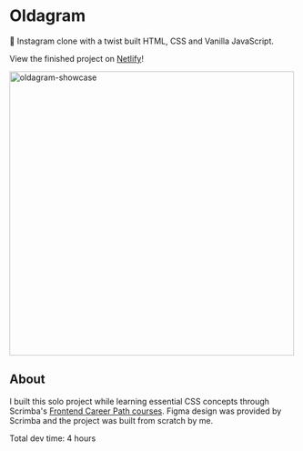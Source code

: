 # Oldagram
🎨 Instagram clone with a twist built HTML, CSS and Vanilla JavaScript.

View the finished project on [Netlify](https://oldagram-lucieyarish.netlify.app/)!

<img width="500" alt="oldagram-showcase" src="https://github.com/lucieyarish/oldagram/assets/79669599/2965313c-d57a-4351-be3d-01768957cbff">

## About

I built this solo project while learning essential CSS concepts through Scrimba's [Frontend Career Path courses](https://scrimba.com/learn/frontend). Figma design was provided by Scrimba and the project was built from scratch by me.

Total dev time: 4 hours
